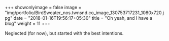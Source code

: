 +++
showonlyimage = false
image = "img/portfolio/BirdSweater_nos.twnsnd.co_image_130753717231_1080x720.jpg"
date = "2018-01-16T19:56:17+05:30"
title = "Oh yeah, and I have a blog"
weight = 11
+++

Neglected (for now), but started with the best intentions.

<!--more-->
